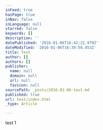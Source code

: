 ```yaml
---
inFeed: true
hasPage: true
inNav: false
inLanguage: null
starred: false
keywords: []
description: ''
datePublished: '2016-01-06T16:42:22.979Z'
dateModified: '2016-01-06T16:39:50.453Z'
title: Test
author: []
authors: []
publisher:
  name: null
  domain: null
  url: null
  favicon: null
sourcePath: _posts/2016-01-06-test.md
published: true
url: test/index.html
_type: Article

---
```

test 1